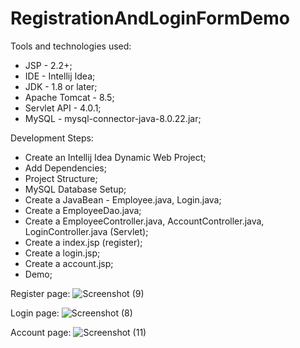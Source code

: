 # RegistrationAndLoginFormDemo

Tools and technologies used:
* JSP - 2.2+;
* IDE - Intellij Idea;
* JDK - 1.8 or later;
* Apache Tomcat - 8.5;
* Servlet API - 4.0.1;
* MySQL - mysql-connector-java-8.0.22.jar;

Development Steps:
* Create an Intellij Idea Dynamic Web Project;
* Add Dependencies;
* Project Structure;
* MySQL Database Setup;
* Create a JavaBean - Employee.java, Login.java;
* Create a EmployeeDao.java;
* Create a EmployeeController.java, AccountController.java, LoginController.java (Servlet);
* Create a index.jsp (register);
* Create a login.jsp;
* Create a account.jsp;
* Demo;

Register page:
![Screenshot (9)](https://user-images.githubusercontent.com/86052693/160165190-346096d8-f840-435d-8f6b-71f46d4a6bed.png)


Login page:
![Screenshot (8)](https://user-images.githubusercontent.com/86052693/160165224-fe194d26-68f8-4404-9160-f9ad45d9363c.png)


Account page:
![Screenshot (11)](https://user-images.githubusercontent.com/86052693/160165247-1c207b76-3f5b-4ee1-88a9-cc010f9ae6ed.png)



